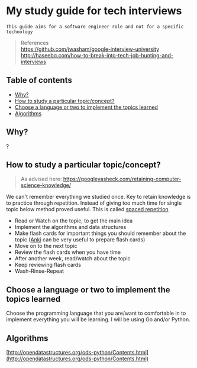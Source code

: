 My study guide for tech interviews
===

`This guide aims for a software engineer role and not for a specific technology`


> References </br>
> https://github.com/jwasham/google-interview-university </br>
> http://haseebq.com/how-to-break-into-tech-job-hunting-and-interviews </br>



Table of contents
---
<!-- TOC -->

- [Why?](#why)
- [How to study a particular topic/concept?](#how-to-study-a-particular-topicconcept)
- [Choose a language or two to implement the topics learned](#choose-a-language-or-two-to-implement-the-topics-learned)
- [Algorithms](#algorithms)

<!-- /TOC -->

## Why?
?


## How to study a particular topic/concept?
>As advised here: https://googleyasheck.com/retaining-computer-science-knowledge/

We can't remember everything we studied once. Key to retain knowledge is to practice through repetition. Instead of giving too much time for single topic below method proved useful. This is called [spaced repetition](https://en.wikipedia.org/wiki/Spaced_repetition)

* Read or Watch on the topic, to get the main idea
* Implement the algorithms and data structures
* Make flash cards for important things you should remember about the topic ([Anki](http://ankisrs.net/) can be very useful to prepare flash cards)
* Move on to the next topic
* Review the flash cards when you have time
* After another week, read/watch about the topic
* Keep reviewing flash cards
* Wash-Rinse-Repeat

## Choose a language or two to implement the topics learned
Choose the programming language that you are/want to comfortable in to implement everything you will be learning.
I will be using Go and/or Python.


## Algorithms
[http://opendatastructures.org/ods-python/Contents.html](http://opendatastructures.org/ods-python/Contents.html)


